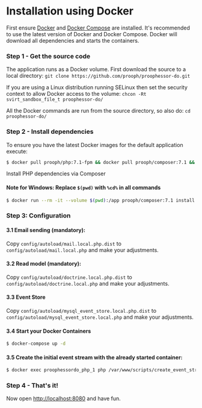 # Installation using Docker

First ensure [Docker](https://docs.docker.com/engine/installation/ubuntulinux/) and [Docker Compose](https://docs.docker.com/compose/install/) 
are installed. It's recommended to use the latest version of Docker and Docker Compose. Docker will download all 
dependencies and starts the containers.

### Step 1 - Get the source code
The application runs as a Docker volume. First download the source to a local directory:
`git clone https://github.com/prooph/proophessor-do.git`

If you are using a Linux distribution running SELinux then set the security context to allow Docker access to the volume:
`chcon -Rt svirt_sandbox_file_t proophessor-do/`

All the Docker commands are run from the source directory, so also do:
`cd proophessor-do/`

### Step 2 - Install dependencies

To ensure you have the latest Docker images for the default application execute:

```bash
$ docker pull prooph/php:7.1-fpm && docker pull prooph/composer:7.1 && docker pull prooph/nginx:www
```

Install PHP dependencies via Composer

#### Note for Windows: Replace `$(pwd)` with `%cd%` in all commands

```bash
$ docker run --rm -it --volume $(pwd):/app prooph/composer:7.1 install -o --prefer-dist
```

### Step 3: Configuration

#### 3.1 Email sending (mandatory):

Copy `config/autoload/mail.local.php.dist` to `config/autoload/mail.local.php` and make your adjustments.

#### 3.2 Read model (mandatory):

Copy `config/autoload/doctrine.local.php.dist` to `config/autoload/doctrine.local.php` and make your adjustments.

#### 3.3 Event Store

Copy `config/autoload/mysql_event_store.local.php.dist` to `config/autoload/mysql_event_store.local.php` and make your adjustments.

#### 3.4 Start your Docker Containers

```bash
$ docker-compose up -d
```

#### 3.5 Create the initial event stream with the already started container:

```bash
$ docker exec proophessordo_php_1 php /var/www/scripts/create_event_stream.php
```

### Step 4 - That's it!
Now open [http://localhost:8080](http://localhost:8080/) and have fun.
